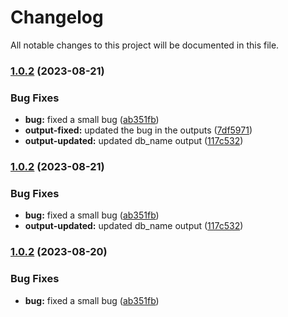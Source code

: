 # Changelog

All notable changes to this project will be documented in this file.

### [1.0.2](https://github.com/shamimice03/terraform-aws-rds-blueprint/compare/v1.0.1...v1.0.2) (2023-08-21)


### Bug Fixes

* **bug:** fixed a small bug ([ab351fb](https://github.com/shamimice03/terraform-aws-rds-blueprint/commit/ab351fb552533d29183558fd221561d3943e9873))
* **output-fixed:** updated the bug in the outputs ([7df5971](https://github.com/shamimice03/terraform-aws-rds-blueprint/commit/7df59717c4c6ab5832bfc4e9d13d9bdd73f51ce0))
* **output-updated:** updated db_name output ([117c532](https://github.com/shamimice03/terraform-aws-rds-blueprint/commit/117c532e9c4221e02268a2da6b04c29b0f702ab6))

### [1.0.2](https://github.com/shamimice03/terraform-aws-rds-blueprint/compare/v1.0.1...v1.0.2) (2023-08-21)


### Bug Fixes

* **bug:** fixed a small bug ([ab351fb](https://github.com/shamimice03/terraform-aws-rds-blueprint/commit/ab351fb552533d29183558fd221561d3943e9873))
* **output-updated:** updated db_name output ([117c532](https://github.com/shamimice03/terraform-aws-rds-blueprint/commit/117c532e9c4221e02268a2da6b04c29b0f702ab6))

### [1.0.2](https://github.com/shamimice03/terraform-aws-rds-blueprint/compare/v1.0.1...v1.0.2) (2023-08-20)


### Bug Fixes

* **bug:** fixed a small bug ([ab351fb](https://github.com/shamimice03/terraform-aws-rds-blueprint/commit/ab351fb552533d29183558fd221561d3943e9873))
